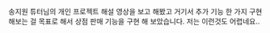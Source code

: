 송지원 튜터님의 개인 프로젝트 해설 영상을 보고 해봤고
거기서 추가 기능 한 가지 구현 해보는 걸 목표로 해서
상점 판매 기능을 구현 해 보았습니다.
저는 이런것도 어렵네요..

